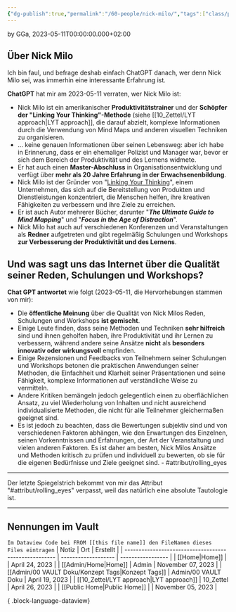 ```yaml
---
{"dg-publish":true,"permalink":"/60-people/nick-milo/","tags":["class/people"],"noteIcon":""}
---
```


by GGa, 2023-05-11T00:00:00.000+02:00 
## Über Nick Milo 

Ich bin faul, und befrage deshab einfach ChatGPT danach, wer denn Nick Milo sei, was immerhin eine interessante Erfahrung ist.

**ChatGPT** hat mir am 2023-05-11 verraten, wer Nick Milo ist:

- Nick Milo ist ein amerikanischer **Produktivitätstrainer** und der **Schöpfer der "Linking Your Thinking"-Methode** (siehe [[10_Zettel/LYT approach\|LYT approach]], die darauf abzielt, komplexe Informationen durch die Verwendung von Mind Maps und anderen visuellen Techniken zu organisieren.
- ... keine genauen Informationen über seinen Lebensweg: aber ich habe in Erinnerung, dass er ein ehemaliger Polizist und Manager war, bevor er sich dem Bereich der Produktivität und des Lernens widmete. 
- Er hat auch einen **Master-Abschluss** in Organisationsentwicklung und verfügt über **mehr als 20 Jahre Erfahrung in der Erwachsenenbildung**.
- Nick Milo ist der Gründer von "[Linking Your Thinking](https://www.linkingyourthinking.com/)", einem Unternehmen, das sich auf die Bereitstellung von Produkten und Dienstleistungen konzentriert, die Menschen helfen, ihre kreativen Fähigkeiten zu verbessern und ihre Ziele zu erreichen. 
- Er ist auch Autor mehrerer Bücher, darunter "***The Ultimate Guide to Mind Mapping***" und "***Focus in the Age of Distraction***".
- Nick Milo hat auch auf verschiedenen Konferenzen und Veranstaltungen als **Redner** aufgetreten und gibt regelmäßig Schulungen und Workshops **zur Verbesserung der Produktivität und des Lernens**.


## Und was sagt uns das Internet über die Qualität seiner Reden, Schulungen und Workshops?

**Chat GPT antwortet** wie folgt (2023-05-11, die Hervorhebungen stammen von mir):
- Die **öffentliche Meinung** über die Qualität von Nick Milos Reden, Schulungen und Workshops **ist gemischt**. 
- Einige Leute finden, dass seine Methoden und Techniken **sehr hilfreich** sind und ihnen geholfen haben, ihre Produktivität und ihr Lernen zu verbessern, während andere seine Ansätze **nicht** als **besonders innovativ oder wirkungsvoll** empfinden.
- Einige Rezensionen und Feedbacks von Teilnehmern seiner Schulungen und Workshops betonen die praktischen Anwendungen seiner Methoden, die Einfachheit und Klarheit seiner Präsentationen und seine Fähigkeit, komplexe Informationen auf verständliche Weise zu vermitteln. 
- Andere Kritiken bemängeln jedoch gelegentlich einen zu oberflächlichen Ansatz, zu viel Wiederholung von Inhalten und nicht ausreichend individualisierte Methoden, die nicht für alle Teilnehmer gleichermaßen geeignet sind.
- Es ist jedoch zu beachten, dass die Bewertungen subjektiv sind und von verschiedenen Faktoren abhängen, wie den Erwartungen des Einzelnen, seinen Vorkenntnissen und Erfahrungen, der Art der Veranstaltung und vielen anderen Faktoren. Es ist daher am besten, Nick Milos Ansätze und Methoden kritisch zu prüfen und individuell zu bewerten, ob sie für die eigenen Bedürfnisse und Ziele geeignet sind. - #attribut/rolling_eyes 


---
Der letzte Spiegelstrich bekommt von mir das Attribut "#attribut/rolling_eyes" verpasst, weil das natürlich eine absolute Tautologie ist.



---
## Nennungen im Vault
`Im Dataview Code bei FROM [[this file name]] den FileNamen dieses Files eintragen` 
| Notiz                                                 | Ort                 | Erstellt          |
| ----------------------------------------------------- | ------------------- | ----------------- |
| [[Home\|Home]]                                     |                     | April 24, 2023    |
| [[Admin/Home\|Home]]                               | Admin               | November 07, 2023 |
| [[Admin/00 VAULT Doku/Konzept Tags\|Konzept Tags]] | Admin/00 VAULT Doku | April 19, 2023    |
| [[10_Zettel/LYT approach\|LYT approach]]           | 10_Zettel           | April 26, 2023    |
| [[Public Home\|Public Home]]                       |                     | November 05, 2023 |

{ .block-language-dataview}
